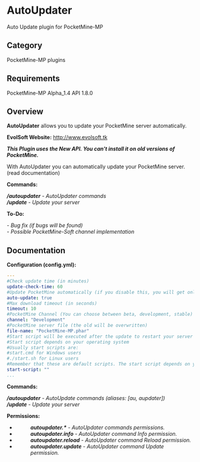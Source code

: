 # AutoUpdater

Auto Update plugin for PocketMine-MP

## Category

PocketMine-MP plugins

## Requirements

PocketMine-MP Alpha_1.4 API 1.8.0

## Overview

**AutoUpdater** allows you to update your PocketMine server automatically.

**EvolSoft Website:** http://www.evolsoft.tk

***This Plugin uses the New API. You can't install it on old versions of PocketMine.***

With AutoUpdater you can automatically update your PocketMine server. (read documentation)

**Commands:**

***/autoupdater*** *- AutoUpdater commands*<br>
***/update*** *- Update your server*

**To-Do:**

*- Bug fix (if bugs will be found)*<br>
*- Possible PocketMine-Soft channel implementation*

## Documentation 

**Configuration (config.yml):**
```yaml
---
#Check update time (in minutes)
update-check-time: 60
#Update PocketMine automatically (if you disable this, you will get only the update alert but your server won't be updated automatically)
auto-update: true
#Max download timeout (in seconds)
timeout: 10
#PocketMine Channel (You can choose between beta, development, stable)
channel: "Development"
#PocketMine server file (the old will be overwritten)
file-name: "PocketMine-MP.phar"
#Start script will be executed after the update to restart your server (if you leave this empty, your server won't be restarted automatically)
#Start script depends on your operating system
#Usually start scripts are:
#start.cmd for Windows users
#./start.sh for Linux users
#Remember that these are default scripts. The start script depends on your system, settings, ... 
start-script: ""
...
```

**Commands:**

***/autoupdater*** *- AutoUpdate commands (aliases: [au, aupdater])*<br>
***/update*** *- Update your server*

**Permissions:**

- <dd><i><b>autoupdater.*</b> - AutoUpdater commands permissions.</i></dd>
- <dd><i><b>autoupdater.info</b> - AutoUpdater command Info permission.</i></dd>
- <dd><i><b>autoupdater.reload</b> - AutoUpdater command Reload permission.</i></dd>
- <dd><i><b>autoupdater.update</b> - AutoUpdater command Update permission.</i></dd>



